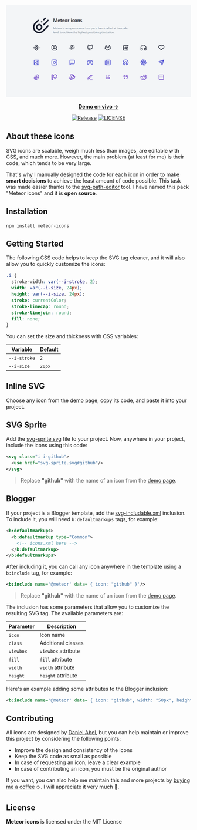 ![cover](https://raw.githubusercontent.com/zkreations/icons/main/.github/cover.png)

<p align="center">
  <a href="https://icons.zkreations.com/"><strong> Demo en vivo &rarr;</strong></a>
</p>

<p align="center">
  <a href="https://github.com/zkreations/icons/releases"><img src="https://img.shields.io/npm/v/meteor-icons" alt="Release"></a>
  <a href="https://github.com/zkreations/icons/blob/main/LICENSE"><img src="https://img.shields.io/npm/l/meteor-icons" alt="LICENSE"></a>
</p>

## About these icons

SVG icons are scalable, weigh much less than images, are editable with CSS, and much more. However, the main problem (at least for me) is their code, which tends to be very large.

That's why I manually designed the code for each icon in order to make **smart decisions** to achieve the least amount of code possible. This task was made easier thanks to the [svg-path-editor](https://yqnn.github.io/svg-path-editor/) tool. I have named this pack "Meteor icons" and it is **open source**.

## Installation

```
npm install meteor-icons
```

## Getting Started

The following CSS code helps to keep the SVG tag cleaner, and it will also allow you to quickly customize the icons:

```css
.i {
  stroke-width: var(--i-stroke, 2);
  width: var(--i-size, 24px);
  height: var(--i-size, 24px);
  stroke: currentColor;
  stroke-linecap: round;
  stroke-linejoin: round;
  fill: none;
}
```

You can set the size and thickness with CSS variables:

| Variable         | Default  
| ---------------- | -------- 
| `--i-stroke`     | `2`      
| `--i-size`       | `20px`   

## Inline SVG

Choose any icon from the [demo page](https://icons.zkreations.com/), copy its code, and paste it into your project.

## SVG Sprite

Add the [svg-sprite.svg](https://github.com/zkreations/icons/blob/main/variants/svg-sprite.svg) file to your project. Now, anywhere in your project, include the icons using this code:

```xml
<svg class="i i-github">
  <use href="svg-sprite.svg#github"/>
</svg>
```

> Replace **"github"** with the name of an icon from the [demo page](https://icons.zkreations.com/).

## Blogger

If your project is a Blogger template, add the [svg-includable.xml](https://github.com/zkreations/icons/blob/main/variants/svg-includable.xml) inclusion. To include it, you will need `b:defaultmarkups` tags, for example:

```xml
<b:defaultmarkups>
  <b:defaultmarkup type="Common">
    <!-- icons.xml here -->
  </b:defaultmarkup>
</b:defaultmarkups>
```

After including it, you can call any icon anywhere in the template using a `b:include` tag, for example:

```xml
<b:include name='@meteor' data='{ icon: "github" }'/>
```

> Replace **"github"** with the name of an icon from the [demo page](https://icons.zkreations.com/).

The inclusion has some parameters that allow you to customize the resulting SVG tag. The available parameters are:

| Parameter      | Description 
| -------------- | ------------
| `icon`         | Icon name
| `class`        | Additional classes
| `viewbox`      | `viewbox` attribute
| `fill`         | `fill` attribute
| `width`        | `width` attribute
| `height`       | `height` attribute

Here's an example adding some attributes to the Blogger inclusion:

```xml
<b:include name='@meteor' data='{ icon: "github", width: "50px", height: "50px" }'/>
```

## Contributing

All icons are designed by [Daniel Abel](https://twitter.com/danieI_abel), but you can help maintain or improve this project by considering the following points:

- Improve the design and consistency of the icons
- Keep the SVG code as small as possible
- In case of requesting an icon, leave a clear example
- In case of contributing an icon, you must be the original author

If you want, you can also help me maintain this and more projects by [buying me a coffee](https://ko-fi.com/zkreations) ☕. I will appreciate it very much 👏.

## License

**Meteor icons** is licensed under the MIT License
